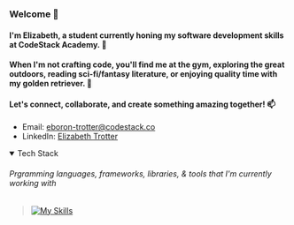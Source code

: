 ### Welcome 👋

#### I'm Elizabeth, a student currently honing my software development skills at CodeStack Academy. :seedling:

#### When I'm not crafting code, you'll find me at the gym, exploring the great outdoors, reading sci-fi/fantasy literature, or enjoying quality time with my golden retriever. :feet:

#### Let's connect, collaborate, and create something amazing together! 📫
- Email: eboron-trotter@codestack.co
- LinkedIn: [Elizabeth Trotter](https://www.linkedin.com/in/elizabeth-trotter/)

<details open>
<summary>Tech Stack</summary>
  
###### Prgramming languages, frameworks, libraries, & tools that I'm currently working with

> [![My Skills](https://skillicons.dev/icons?i=cs,net,js,ts,html,css,react,next,tailwind,bootstrap,figma,azure,postman,git,github)](https://skillicons.dev)

</details>


<!--
**et120/et120** is a ✨ _special_ ✨ repository because its `README.md` (this file) appears on your GitHub profile.

Here are some ideas to get you started:

- 🔭 I’m currently working on ...
- 🌱 I’m currently learning ...
- 👯 I’m looking to collaborate on ...
- 🤔 I’m looking for help with ...
- 💬 Ask me about ...
- 📫 How to reach me: ...
- 😄 Pronouns: ...
- ⚡ Fun fact: ...
-->
